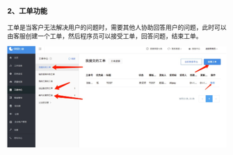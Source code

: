 ### 2、工单功能

工单是当客户无法解决用户的问题时，需要其他人协助回答用户的问题，此时可以由客服创建一个工单，然后程序员可以接受工单，回答问题，结束工单。

![](./pic/gd.jpg)

